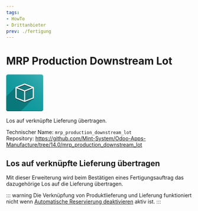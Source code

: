 ```yaml
---
tags:
- HowTo
- Drittanbieter
prev: ./fertigung
---
```

# MRP Production Downstream Lot
![icon_oms_box](assets/icon_oms_box.png)

Los auf verknüpfte Lieferung übertragen.

Technischer Name: `mrp_production_downstream_lot`\
Repository: <https://github.com/Mint-System/Odoo-Apps-Manufacture/tree/14.0/mrp_production_downstream_lot>

## Los auf verknüpfte Lieferung übertragen

Mit dieser Erweiterung wird beim Bestätigen eines Fertigungsauftrag das dazugehörige Los auf die Lieferung übertragen.

::: warning
Die Verknüpfung von  Produktlieferung und Lieferung funktioniert nicht wenn [Automatische Reservierung deaktivieren](Lager%20Vorgänge.md#Automatische%20Reservierung%20deaktivieren) aktiv ist.
:::